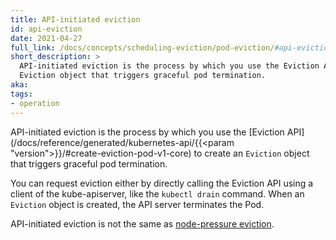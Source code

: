 ```yaml
---
title: API-initiated eviction
id: api-eviction
date: 2021-04-27
full_link: /docs/concepts/scheduling-eviction/pod-eviction/#api-eviction
short_description: >
  API-initiated eviction is the process by which you use the Eviction API to create an
  Eviction object that triggers graceful pod termination.
aka:
tags:
- operation
---
```

API-initiated eviction is the process by which you use the [Eviction API](/docs/reference/generated/kubernetes-api/{{<param "version">}}/#create-eviction-pod-v1-core)
to create an `Eviction` object that triggers graceful pod termination.

<!--more-->

You can request eviction either by directly calling the Eviction API 
using a client of the kube-apiserver, like the `kubectl drain` command. 
When an `Eviction` object is created, the API server terminates the Pod. 

API-initiated eviction is not the same as [node-pressure eviction](/docs/concepts/scheduling-eviction/eviction/#kubelet-eviction).

